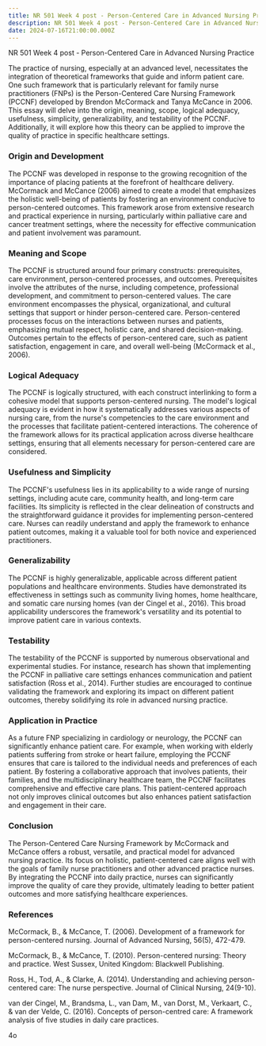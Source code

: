 ```yaml
---
title: NR 501 Week 4 post - Person-Centered Care in Advanced Nursing Practice
description: NR 501 Week 4 post - Person-Centered Care in Advanced Nursing Practice
date: 2024-07-16T21:00:00.000Z
---
```


NR 501 Week 4 post - Person-Centered Care in Advanced Nursing Practice

The practice of nursing, especially at an advanced level, necessitates the integration of theoretical frameworks that guide and inform patient care. One such framework that is particularly relevant for family nurse practitioners (FNPs) is the Person-Centered Care Nursing Framework (PCCNF) developed by Brendon McCormack and Tanya McCance in 2006. This essay will delve into the origin, meaning, scope, logical adequacy, usefulness, simplicity, generalizability, and testability of the PCCNF. Additionally, it will explore how this theory can be applied to improve the quality of practice in specific healthcare settings.

### Origin and Development

The PCCNF was developed in response to the growing recognition of the importance of placing patients at the forefront of healthcare delivery. McCormack and McCance (2006) aimed to create a model that emphasizes the holistic well-being of patients by fostering an environment conducive to person-centered outcomes. This framework arose from extensive research and practical experience in nursing, particularly within palliative care and cancer treatment settings, where the necessity for effective communication and patient involvement was paramount.

### Meaning and Scope

The PCCNF is structured around four primary constructs: prerequisites, care environment, person-centered processes, and outcomes. Prerequisites involve the attributes of the nurse, including competence, professional development, and commitment to person-centered values. The care environment encompasses the physical, organizational, and cultural settings that support or hinder person-centered care. Person-centered processes focus on the interactions between nurses and patients, emphasizing mutual respect, holistic care, and shared decision-making. Outcomes pertain to the effects of person-centered care, such as patient satisfaction, engagement in care, and overall well-being (McCormack et al., 2006).

### Logical Adequacy

The PCCNF is logically structured, with each construct interlinking to form a cohesive model that supports person-centered nursing. The model's logical adequacy is evident in how it systematically addresses various aspects of nursing care, from the nurse's competencies to the care environment and the processes that facilitate patient-centered interactions. The coherence of the framework allows for its practical application across diverse healthcare settings, ensuring that all elements necessary for person-centered care are considered.

### Usefulness and Simplicity

The PCCNF's usefulness lies in its applicability to a wide range of nursing settings, including acute care, community health, and long-term care facilities. Its simplicity is reflected in the clear delineation of constructs and the straightforward guidance it provides for implementing person-centered care. Nurses can readily understand and apply the framework to enhance patient outcomes, making it a valuable tool for both novice and experienced practitioners.

### Generalizability

The PCCNF is highly generalizable, applicable across different patient populations and healthcare environments. Studies have demonstrated its effectiveness in settings such as community living homes, home healthcare, and somatic care nursing homes (van der Cingel et al., 2016). This broad applicability underscores the framework's versatility and its potential to improve patient care in various contexts.

### Testability

The testability of the PCCNF is supported by numerous observational and experimental studies. For instance, research has shown that implementing the PCCNF in palliative care settings enhances communication and patient satisfaction (Ross et al., 2014). Further studies are encouraged to continue validating the framework and exploring its impact on different patient outcomes, thereby solidifying its role in advanced nursing practice.

### Application in Practice

As a future FNP specializing in cardiology or neurology, the PCCNF can significantly enhance patient care. For example, when working with elderly patients suffering from stroke or heart failure, employing the PCCNF ensures that care is tailored to the individual needs and preferences of each patient. By fostering a collaborative approach that involves patients, their families, and the multidisciplinary healthcare team, the PCCNF facilitates comprehensive and effective care plans. This patient-centered approach not only improves clinical outcomes but also enhances patient satisfaction and engagement in their care.

### Conclusion

The Person-Centered Care Nursing Framework by McCormack and McCance offers a robust, versatile, and practical model for advanced nursing practice. Its focus on holistic, patient-centered care aligns well with the goals of family nurse practitioners and other advanced practice nurses. By integrating the PCCNF into daily practice, nurses can significantly improve the quality of care they provide, ultimately leading to better patient outcomes and more satisfying healthcare experiences.

### References

McCormack, B., & McCance, T. (2006). Development of a framework for person-centered nursing. Journal of Advanced Nursing, 56(5), 472-479.

McCormack, B., & McCance, T. (2010). Person-centered nursing: Theory and practice. West Sussex, United Kingdom: Blackwell Publishing.

Ross, H., Tod, A., & Clarke, A. (2014). Understanding and achieving person-centered care: The nurse perspective. Journal of Clinical Nursing, 24(9-10).

van der Cingel, M., Brandsma, L., van Dam, M., van Dorst, M., Verkaart, C., & van der Velde, C. (2016). Concepts of person-centred care: A framework analysis of five studies in daily care practices.

4o
